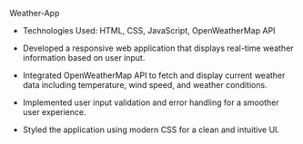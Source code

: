 Weather-App

* Technologies Used: HTML, CSS, JavaScript, OpenWeatherMap API

* Developed a responsive web application that displays real-time weather information based on user input.

* Integrated OpenWeatherMap API to fetch and display current weather data including temperature, wind speed, and weather conditions.

* Implemented user input validation and error handling for a smoother user experience.

* Styled the application using modern CSS for a clean and intuitive UI.
